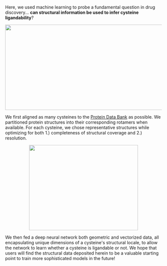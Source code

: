 Here, we used machine learning to probe a fundamental question in drug discovery... **can structural information be used to infer cysteine ligandability**? 

<p align="center">
  <img src="https://github.com/bplab-compbio/DrugMap/blob/main/src/images/structural.mapping.png" width="700" height="275">
</p>

We first aligned as many cysteines to the [Protein Data Bank](https://www.rcsb.org/) as possible. We partitioned protein structures into their corresponding rotamers when available. For each cysteine, we chose representative structures while optimizing for both 1.) completeness of structural coverage and 2.) resolution.

<p align="center">
  <img src="https://github.com/bplab-compbio/DrugMap/blob/main/src/images/neural.net.png" width="350" height="275">
</p>

We then fed a deep neural network both geometric and vectorized data, all encapsulating unique dimensions of a cysteine's structural locale, to allow the network to learn whether a cysteine is ligandable or not. We hope that users will find the structural data deposited herein to be a valuable starting point to train more sophisticated models in the future!
